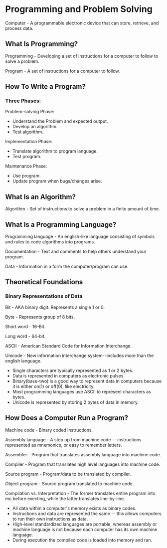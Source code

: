 # Programming and Problem Solving

Computer - A programmable electronic device that can store, retrieve, and process data.

## What Is Programming?

Programming - Developing a set of instructions for a computer to follow to solve a problem.

Program - A set of instructions for a computer to follow.

## How To Write a Program?

### Three Phases:

Problem-solving Phase:

- Understand the Problem and expected output.
- Develop an algorithm.
- Test algorithm.

Implementation Phase:

- Translate algorithm to program language.
- Test program.

Maintenance Phase:

- Use program.
- Update program when bugs/changes arise.

## What Is an Algorithm?

Algorithm - Set of instructions to solve a problem in a finite amount of time.

## What Is a Programming Language?

Programming language - An english-like language consisting of symbols and rules to code algorithms into programs.

Documentation - Text and comments to help others understand your program.

Data - Information in a form the computer/program can use.

## Theoretical Foundations

### Binary Representations of Data

Bit - AKA binary digit. Represents a single 1 or 0.

Byte - Represents group of 8 bits.

Short word - 16-Bit.

Long word - 64-bit.

ASCII - American Standard Code for Information Interchange.

Unicode - New information interchange system--includes more than the english language.

- Single characters are typically represented as 1 or 2 bytes.
- Data is represented in computers as electronic pulses.
- Binary(base-two) is a good way to represent data in computers because it is either on(1) or off(0), like electricity.
- Most programming languages use ASCII to represent characters as bytes.
- Unicode is represented by storing 2 bytes of data in memory.

## How Does a Computer Run a Program?

Machine code - Binary coded instructions.

Assembly language - A step up from machine code -- instructions represented as mnemonics, or easy to remember letters.

Assembler - Program that translates assembly language into machine code.

Compiler - Program that translates high level languages into machine code.

Source program - Program/data to be translated by compiler.

Object program - Source program translated to machine code.

Compilation vs. Interpretation - The former translates entire program into mc before execting, while the latter translates line-by-line.

- All data within a computer's memory exists as binary codes.
- Instructions and data are represented the same -- this allows computers to run their own instructions as data.
- High-level standardized languages are portable, whereas assembly or machine language is not because each computer has its own machine language.
- During execution the compiled code is loaded into memory and ran.
